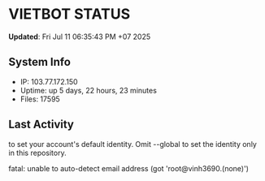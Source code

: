 # VIETBOT STATUS
**Updated**: Fri Jul 11 06:35:43 PM +07 2025

## System Info
- IP: 103.77.172.150
- Uptime: up 5 days, 22 hours, 23 minutes
- Files: 17595

## Last Activity

to set your account's default identity.
Omit --global to set the identity only in this repository.

fatal: unable to auto-detect email address (got 'root@vinh3690.(none)')
